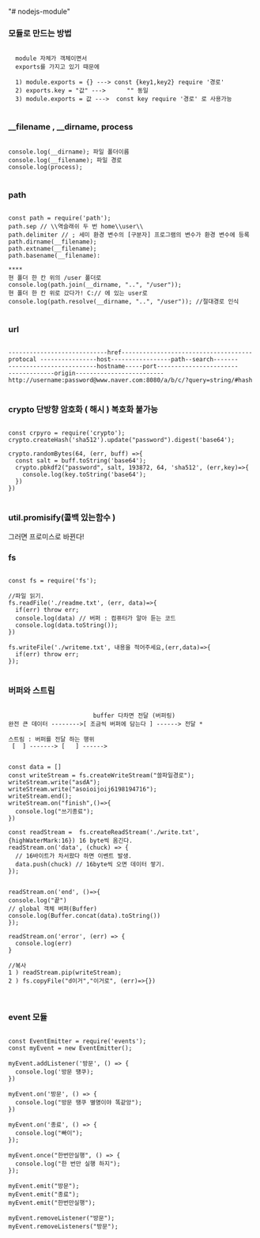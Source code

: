 "# nodejs-module" 

### 모듈로 만드는 방법
<pre>
<code>
  module 자체가 객체이면서
  exports를 가지고 있기 때문에

  1) module.exports = {} ---> const {key1,key2} require '경로'
  2) exports.key = "값" --->      "" 동일
  3) module.exports = 값 --->  const key require '경로' 로 사용가능
</code>
</pre>

### __filename , __dirname, process
<pre>
<code>
console.log(__dirname); 파일 폴더이름
console.log(__filename); 파일 경로
console.log(process); 
</code>
</pre>

### path
<pre>
<code>
const path = require('path');
path.sep // \\역슬래쉬 두 번 home\\user\\
path.delimiter // ; 세미 환경 변수의 [구분자] 프로그램의 변수가 환경 변수에 등록
path.dirname(__filename);
path.extname(__filename);
path.basename(__filename):

****
현 폴더 한 칸 위의 /user 폴더로
console.log(path.join(__dirname, "..", "/user")); 
현 폴더 한 칸 위로 갔다가! C:// 에 있는 user로 
console.log(path.resolve(__dirname, "..", "/user")); //절대경로 인식
</code>
</pre>


### url
<pre>
<code>
----------------------------href-------------------------------------
protocal ----------------host-----------------path--search-------
-------------------------hostname-----port-----------------------
-------------origin-------------------------
http://username:password@www.naver.com:8080/a/b/c/?query=string/#hash
</code>
</pre>

### crypto 단방향 암호화 ( 해시 ) 복호화 불가능
<pre>
<code>
const crpyro = require('crypto');
crypto.createHash('sha512').update("password").digest('base64');

crypto.randomBytes(64, (err, buff) =>{
  const salt = buff.toString('base64');
  crypto.pbkdf2("password", salt, 193872, 64, 'sha512', (err,key)=>{
    console.log(key.toString('base64');
  })
})
</code>
</pre>

### util.promisify(콜백 있는함수 )
그러면 프로미스로 바뀐다!

### fs
<pre>
<code>
const fs = require('fs');

//파일 읽기.
fs.readFile('./readme.txt', (err, data)=>{
  if(err) throw err;
  console.log(data) // 버퍼 : 컴퓨터가 알아 듣는 코드
  console.log(data.toString());
})

fs.writeFile('./writeme.txt', 내용을 적어주세요,(err,data)=>{
  if(err) throw err;
});
</code>
</pre>

### 버퍼와 스트림
<pre>
<code>
                        buffer 다차면 전달 (버퍼링)
완전 큰 데이터 -------->[ 조금씩 버퍼에 담는다 ] ------> 전달 * 

스트림 : 버퍼를 전달 하는 행위
 [  ] -------> [   ] ------>


const data = []
const writeStream = fs.createWriteStream("쓸파일경로");
writeStream.write("asdA");
writeStream.write("asoioijoij6198194716");
writeStream.end();
writeStream.on("finish",()=>{
  console.log("쓰기종료");
})

const readStream =  fs.createReadStream('./write.txt', {highWaterMark:16}) 16 byte씩 옴긴다.
readStream.on('data', (chuck) => {
  // 16바이트가 차서왔다 하면 이벤트 발생.
  data.push(chuck) // 16byte씩 오면 데이터 쌓기.
});


readStream.on('end', ()=>{
console.log("끝")
// global 객체 버퍼(Buffer)
console.log(Buffer.concat(data).toString())
});

readStream.on('error', (err) => {
  console.log(err)
}

//복사
1 ) readStream.pip(writeStream);
2 ) fs.copyFile("d이거","이거로", (err)=>{})

</code>
</pre>

### event 모듈
<pre>
<code>
const EventEmitter = require('events');
const myEvent = new EventEmitter();

myEvent.addListener('방문', () => {
  console.log('방문 떙쿠);
})

myEvent.on('방문', () => {
  console.log("방문 땡쿠 별명이야 똑같앙");
})

myEvent.on('종료', () => {
  console.log("빠이");
});

myEvent.once("한번만실행", () => {
  console.log("한 번만 실행 하지");
}); 

myEvent.emit("방문");
myEvent.emit("종료");
myEvent.emit("한번만실행");

myEvent.removeListener("방문");
myEvent.removeListeners("방문");


</code>
</pre>